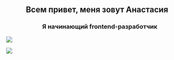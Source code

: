 <h2 align="center">Всем привет, меня зовут Анастасия
<img src="https://github.com/blackcater/blackcater/raw/main/images/Hi.gif" height="10" wight="10"/></h2>
<h3 align="center">Я начинающий frontend-разработчик</h3>

<img src="https://i.gifer.com/DK1.gif" wight="32"/>

<!--
**AnastasiaBelova00/AnastasiaBelova00** is a ✨ _special_ ✨ repository because its `README.md` (this file) appears on your GitHub profile.

Here are some ideas to get you started:

- 🔭 I’m currently working on ...
- 🌱 I’m currently learning ...
- 👯 I’m looking to collaborate on ...
- 🤔 I’m looking for help with ...
- 💬 Ask me about ...
- 📫 How to reach me: ...
- 😄 Pronouns: ...
- ⚡ Fun fact: ...
-->

![](https://komarev.com/ghpvc/?username=AnastasiaBelova00)

